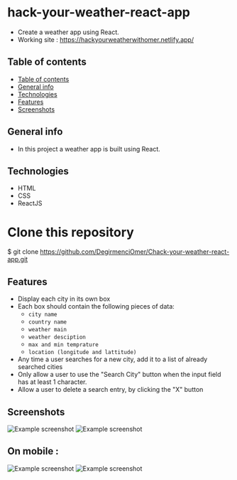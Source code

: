 # hack-your-weather-react-app


- Create a weather app using React.
- Working site : https://hackyourweatherwithomer.netlify.app/

## Table of contents

- [Table of contents](#table-of-contents)
- [General info](#general-info)
- [Technologies](#technologies)
- [Features](#features)
- [Screenshots](#screenshots)

## General info

- In this project a weather app is built using React.


## Technologies

- HTML
- CSS
- ReactJS

# Clone this repository

\$ git clone https://github.com/DegirmenciOmer/Chack-your-weather-react-app.git

## Features
-   Display each city in its own box
-   Each box should contain the following pieces of data:
    -   `city name`
    -   `country name`
    -   `weather main`
    -   `weather desciption`
    -   `max and min temprature`
    -   `location (longitude and lattitude)`
- Any time a user searches for a new city, add it to a list of already searched cities
- Only allow a user to use the "Search City" button when the input field has at least 1 character.
- Allow a user to delete a search entry, by clicking the "X" button


## Screenshots

![Example screenshot](./assets/Hard.png)
![Example screenshot](./assets/easy.png)

## On mobile :

![Example screenshot](./assets/mobile-hard.jpeg)
![Example screenshot](./assets/mobile-easy.jpeg)
